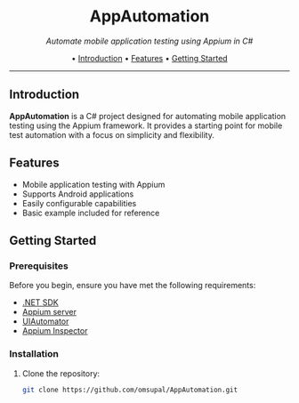 <h1 align="center">AppAutomation</h1>
<p align="center">
  <em>Automate mobile application testing using Appium in C#</em>
</p>

<p align="center">
  • <a href="#introduction">Introduction</a> 
  • <a href="#features">Features</a>
  • <a href="#getting-started">Getting Started</a>
</p>

---

## Introduction

**AppAutomation** is a C# project designed for automating mobile application testing using the Appium framework. It provides a starting point for mobile test automation with a focus on simplicity and flexibility.

## Features

- Mobile application testing with Appium
- Supports Android applications
- Easily configurable capabilities
- Basic example included for reference

## Getting Started

### Prerequisites

Before you begin, ensure you have met the following requirements:

- [.NET SDK](https://dotnet.microsoft.com/download)
- [Appium server](http://appium.io/)
- [UIAutomator](https://developer.android.com/training/testing/ui-automator)
- [Appium Inspector](https://github.com/appium/appium-inspector)

### Installation

1. Clone the repository:

   ```bash
   git clone https://github.com/omsupal/AppAutomation.git
